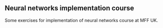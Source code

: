 ## Neural networks implementation course
Some exercises for implementation of neural networks course at MFF UK.